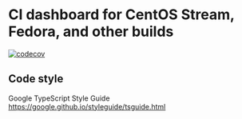 # CI dashboard for CentOS Stream, Fedora, and other builds

[![codecov](https://codecov.io/gh/fedora-ci/ciboard/branch/main/graph/badge.svg)](https://codecov.io/gh/fedora-ci/ciboard)

## Code style

Google TypeScript Style Guide https://google.github.io/styleguide/tsguide.html

